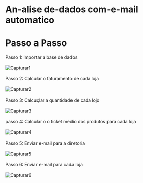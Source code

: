  <h1>An-alise de-dados com-e-mail automatico</h1>
 
# Passo a Passo 
Passo 1: Importar a base de dados
<br>
<br>
![Capturar1](https://user-images.githubusercontent.com/65466044/107314775-2b4ab900-6a74-11eb-8fb6-97a151ff22fb.PNG)
<br>
<br>
Passo 2: Calcular o faturamento de cada loja
<br>
<br>
![Capturar2](https://user-images.githubusercontent.com/65466044/107315028-a14f2000-6a74-11eb-814f-a6ac404674ad.PNG)
<br>
<br>
Passo 3: Calcuçlar a quantidade de cada lojo
<br>
<br>
![Capturar3](https://user-images.githubusercontent.com/65466044/107315105-cc397400-6a74-11eb-9ad4-c640d1d97c44.PNG)
<br>
<br>
passo 4: Calcular o o ticket medio dos produtos para cada loja
<br>
<br>
![Capturar4](https://user-images.githubusercontent.com/65466044/107315652-e758b380-6a75-11eb-8eef-a93807af7423.PNG)
<br>
<br>
Passo 5: Enviar e-mail para a diretoria
<br>
<br>
![Capturar5](https://user-images.githubusercontent.com/65466044/107316314-220f1b80-6a77-11eb-8c6f-5871b8673216.PNG)
<br>
<br>
Passo 6: Enviar e-mail para cada loja
<br>
<br>
![Capturar6](https://user-images.githubusercontent.com/65466044/107316556-a1045400-6a77-11eb-854d-10a48f555336.PNG)
